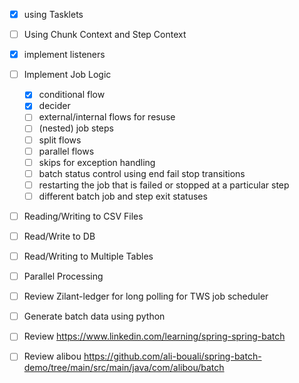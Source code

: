- [x] using Tasklets
- [ ] Using Chunk Context and Step Context
- [x] implement listeners
- [ ] Implement Job Logic
    - [x] conditional flow
    - [x] decider 
    - [ ] external/internal flows for resuse
    - [ ] (nested) job steps
    - [ ] split flows
    - [ ] parallel flows
    - [ ] skips for exception handling
    - [ ] batch status control using end fail stop transitions
    - [ ] restarting the job that is failed or stopped at a particular step
    - [ ] different batch job and step exit statuses

- [ ] Reading/Writing to CSV Files
- [ ] Read/Write to DB
- [ ] Read/Writing to Multiple Tables
- [ ] Parallel Processing

- [ ] Review Zilant-ledger for long polling for TWS job scheduler
- [ ] Generate batch data using python
- [ ] Review https://www.linkedin.com/learning/spring-spring-batch
- [ ] Review alibou  https://github.com/ali-bouali/spring-batch-demo/tree/main/src/main/java/com/alibou/batch




